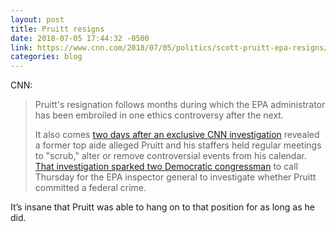 ```yaml
---
layout: post
title: Pruitt resigns
date: 2018-07-05 17:44:32 -0500
link: https://www.cnn.com/2018/07/05/politics/scott-pruitt-epa-resigns/index.html
categories: blog
---
```

CNN:

>Pruitt's resignation follows months during which the EPA administrator has been embroiled in one ethics controversy after the next.
>
>It also comes [two days after an exclusive CNN investigation](https://www.cnn.com/2018/07/02/politics/scott-pruitt-whistleblower-secret-calendar/index.html) revealed a former top aide alleged Pruitt and his staffers held regular meetings to "scrub," alter or remove controversial events from his calendar. [That investigation sparked two Democratic congressman](https://www.cnn.com/2018/07/05/politics/pruitt-epa-beyer-lieu-inspector-general/index.html) to call Thursday for the EPA inspector general to investigate whether Pruitt committed a federal crime.

It’s insane that Pruitt was able to hang on to that position for as long as he did. 
